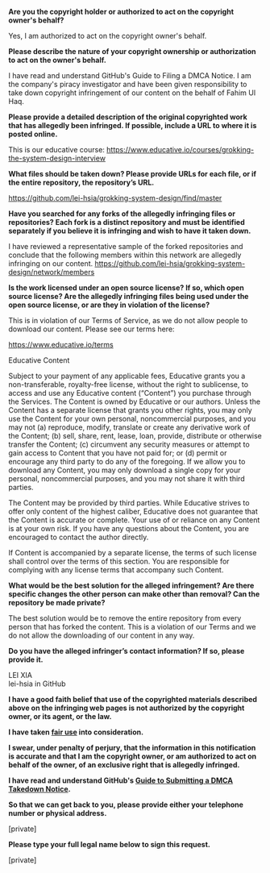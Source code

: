 **Are you the copyright holder or authorized to act on the copyright owner's behalf?**  

Yes, I am authorized to act on the copyright owner's behalf.

**Please describe the nature of your copyright ownership or authorization to act on the owner's behalf.**  

I have read and understand GitHub's Guide to Filing a DMCA Notice. I am the company's piracy investigator and have been given responsibility to take down copyright infringement of our content on the behalf of Fahim Ul Haq.

**Please provide a detailed description of the original copyrighted work that has allegedly been infringed. If possible, include a URL to where it is posted online.**  

This is our educative course: https://www.educative.io/courses/grokking-the-system-design-interview

**What files should be taken down? Please provide URLs for each file, or if the entire repository, the repository’s URL.**  

https://github.com/lei-hsia/grokking-system-design/find/master

**Have you searched for any forks of the allegedly infringing files or repositories? Each fork is a distinct repository and must be identified separately if you believe it is infringing and wish to have it taken down.**  

I have reviewed a representative sample of the forked repositories and conclude that the following members within this network are allegedly infringing on our content.  https://github.com/lei-hsia/grokking-system-design/network/members

**Is the work licensed under an open source license? If so, which open source license? Are the allegedly infringing files being used under the open source license, or are they in violation of the license?**  

This is in violation of our Terms of Service, as we do not allow people to download our content. Please see our terms here:

https://www.educative.io/terms

Educative Content

Subject to your payment of any applicable fees, Educative grants you a non-transferable, royalty-free license, without the right to sublicense, to access and use any Educative content (“Content”) you purchase through the Services. The Content is owned by Educative or our authors. Unless the Content has a separate license that grants you other rights, you may only use the Content for your own personal, noncommercial purposes, and you may not (a) reproduce, modify, translate or create any derivative work of the Content; (b) sell, share, rent, lease, loan, provide, distribute or otherwise transfer the Content; (c) circumvent any security measures or attempt to gain access to Content that you have not paid for; or (d) permit or encourage any third party to do any of the foregoing. If we allow you to download any Content, you may only download a single copy for your personal, noncommercial purposes, and you may not share it with third parties.

The Content may be provided by third parties. While Educative strives to offer only content of the highest caliber, Educative does not guarantee that the Content is accurate or complete. Your use of or reliance on any Content is at your own risk. If you have any questions about the Content, you are encouraged to contact the author directly.

If Content is accompanied by a separate license, the terms of such license shall control over the terms of this section. You are responsible for complying with any license terms that accompany such Content.

**What would be the best solution for the alleged infringement? Are there specific changes the other person can make other than removal? Can the repository be made private?**  

The best solution would be to remove the entire repository from every person that has forked the content. This is a violation of our Terms and we do not allow the downloading of our content in any way.

**Do you have the alleged infringer’s contact information? If so, please provide it.**  

LEI XIA  
lei-hsia in GitHub

**I have a good faith belief that use of the copyrighted materials described above on the infringing web pages is not authorized by the copyright owner, or its agent, or the law.**  

**I have taken <a href="https://www.lumendatabase.org/topics/22">fair use</a> into consideration.**  

**I swear, under penalty of perjury, that the information in this notification is accurate and that I am the copyright owner, or am authorized to act on behalf of the owner, of an exclusive right that is allegedly infringed.**  

**I have read and understand GitHub's <a href="https://docs.github.com/articles/guide-to-submitting-a-dmca-takedown-notice/">Guide to Submitting a DMCA Takedown Notice</a>.**  

**So that we can get back to you, please provide either your telephone number or physical address.**  

[private]

**Please type your full legal name below to sign this request.**  

[private]
